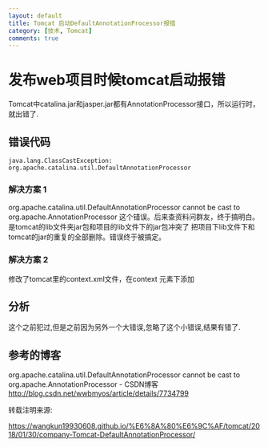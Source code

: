 ```yaml
---
layout: default
title: Tomcat 启动DefaultAnnotationProcessor报错
category: [技术, Tomcat]
comments: true
---
```


#  发布web项目时候tomcat启动报错
Tomcat中catalina.jar和jasper.jar都有AnnotationProcessor接口，所以运行时，就出错了.



## 错误代码
``` 
java.lang.ClassCastException: org.apache.catalina.util.DefaultAnnotationProcessor
``` 

###  解决方案 1
  org.apache.catalina.util.DefaultAnnotationProcessor cannot be cast to org.apache.AnnotationProcessor
这个错误。后来查资料问群友，终于搞明白。是tomcat的lib文件夹jar包和项目的lib文件下的jar包冲突了
把项目下lib文件下和tomcat的jar的重复的全部删除。错误终于被搞定。

###  解决方案 2
修改了tomcat里的context.xml文件，在context 元素下添加  

<Loader delegate="true" />  

##  分析
这个之前犯过,但是之前因为另外一个大错误,忽略了这个小错误,结果有错了.
  

## 参考的博客
org.apache.catalina.util.DefaultAnnotationProcessor cannot be cast to org.apache.AnnotationProcessor - CSDN博客
<http://blog.csdn.net/wwbmyos/article/details/7734799>

转载注明来源:

https://wangkun19930608.github.io/%E6%8A%80%E6%9C%AF/tomcat/2018/01/30/company-Tomcat-DefaultAnnotationProcessor/


